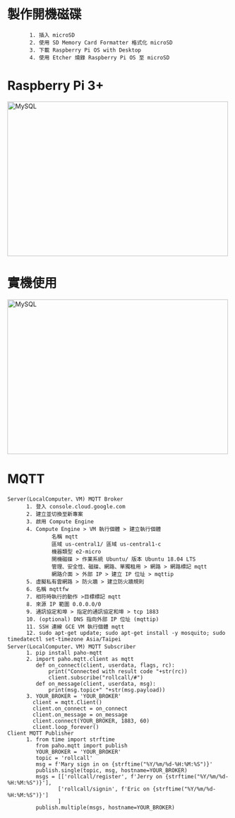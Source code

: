 <h1>製作開機磁碟</h1>

           1. 插入 microSD
           2. 使用 SD Memory Card Formatter 格式化 microSD
           3. 下載 Raspberry Pi OS with Desktop
           4. 使用 Etcher 燒錄 Raspberry Pi OS 至 microSD

<h1>Raspberry Pi 3+</h1>
<img src="https://user-images.githubusercontent.com/97188330/157580453-fab0518d-36d2-4de5-960d-09e73c6a2893.jpg" width="500" height="350" alt="MySQL"/><br/>
<h1>實機使用</h1>
<img src="https://user-images.githubusercontent.com/97188330/157582359-b9448838-311c-4069-99db-2889381cd738.jpg" width="500" height="350" alt="MySQL"/><br/>
<h1>MQTT</h1>

    Server(LocalComputer、VM) MQTT Broker
          1. 登入 console.cloud.google.com
          2. 建立並切換至新專案
          3. 啟用 Compute Engine
          4. Compute Engine > VM 執行個體 > 建立執行個體
                  名稱 mqtt
                  區域 us-central1/ 區域 us-central1-c
                  機器類型 e2-micro
                  開機磁碟 > 作業系統 Ubuntu/ 版本 Ubuntu 18.04 LTS
                  管理、安全性、磁碟、網路、單獨租用 > 網路 > 網路標記 mqtt
                  網路介面 > 外部 IP > 建立 IP 位址 > mqttip
          5. 虛擬私有雲網路 > 防火牆 > 建立防火牆規則
          6. 名稱 mqttfw
          7. 相符時執行的動作 >目標標記 mqtt
          8. 來源 IP 範圍 0.0.0.0/0
          9. 通訊協定和埠 > 指定的通訊協定和埠 > tcp 1883
          10. (optional) DNS 指向外部 IP 位址 (mqttip)
          11. SSH 連線 GCE VM 執行個體 mqtt
          12. sudo apt-get update; sudo apt-get install -y mosquito; sudo timedatectl set-timezone Asia/Taipei
    Server(LocalComputer、VM) MQTT Subscriber
          1. pip install paho-mqtt
          2. import paho.mqtt.client as mqtt
             def on_connect(client, userdata, flags, rc):
                 print("Connected with result code "+str(rc))
                 client.subscribe("rollcall/#")
             def on_message(client, userdata, msg):
                 print(msg.topic+" "+str(msg.payload))
          3. YOUR_BROKER = 'YOUR_BROKER'
            client = mqtt.Client()
            client.on_connect = on_connect
            client.on_message = on_message
            client.connect(YOUR_BROKER, 1883, 60)
            client.loop_forever()
    Client MQTT Publisher
          1. from time import strftime
             from paho.mqtt import publish
             YOUR_BROKER = 'YOUR_BROKER'
             topic = 'rollcall'
             msg = f'Mary sign in on {strftime("%Y/%m/%d-%H:%M:%S")}'
             publish.single(topic, msg, hostname=YOUR_BROKER)
             msgs = [['rollcall/register', f'Jerry on {strftime("%Y/%m/%d-%H:%M:%S")}'],
                    ['rollcall/signin', f'Eric on {strftime("%Y/%m/%d-%H:%M:%S")}']
                    ]
             publish.multiple(msgs, hostname=YOUR_BROKER)
